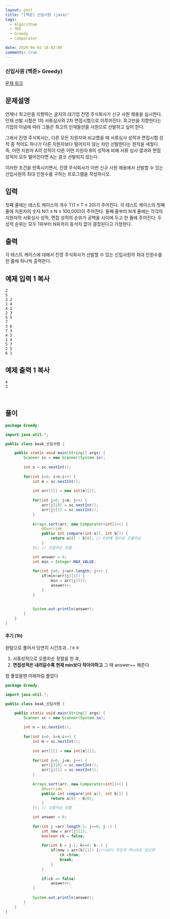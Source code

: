 ```yaml
---
layout: post
title: "[백준] 신입사원 (java)"
tags:
  - Algorithum
  - 백준
  - Greedy
  - Comparator

date: 2020-04-03 16:02:00
comments: true
---
```


###   신입사원 (백준> Greedy)

[문제 링크](https://www.acmicpc.net/problem/1946 )

## 문제설명

언제나 최고만을 지향하는 굴지의 대기업 진영 주식회사가 신규 사원 채용을 실시한다. 인재 선발 시험은 1차 서류심사와 2차 면접시험으로 이루어진다. 최고만을 지향한다는 기업의 이념에 따라 그들은 최고의 인재들만을 사원으로 선발하고 싶어 한다.

그래서 진영 주식회사는, 다른 모든 지원자와 비교했을 때 서류심사 성적과 면접시험 성적 중 적어도 하나가 다른 지원자보다 떨어지지 않는 자만 선발한다는 원칙을 세웠다. 즉, 어떤 지원자 A의 성적이 다른 어떤 지원자 B의 성적에 비해 서류 심사 결과와 면접 성적이 모두 떨어진다면 A는 결코 선발되지 않는다.

이러한 조건을 만족시키면서, 진영 주식회사가 이번 신규 사원 채용에서 선발할 수 있는 신입사원의 최대 인원수를 구하는 프로그램을 작성하시오.

## 입력

첫째 줄에는 테스트 케이스의 개수 T(1 ≤ T ≤ 20)가 주어진다. 각 테스트 케이스의 첫째 줄에 지원자의 숫자 N(1 ≤ N ≤ 100,000)이 주어진다. 둘째 줄부터 N개 줄에는 각각의 지원자의 서류심사 성적, 면접 성적의 순위가 공백을 사이에 두고 한 줄에 주어진다. 두 성적 순위는 모두 1위부터 N위까지 동석차 없이 결정된다고 가정한다.

## 출력

각 테스트 케이스에 대해서 진영 주식회사가 선발할 수 있는 신입사원의 최대 인원수를 한 줄에 하나씩 출력한다.

## 예제 입력 1 복사

```
2
5
3 2
1 4
4 1
2 3
5 5
7
3 6
7 3
4 2
1 4
5 7
2 5
6 1
```

## 예제 출력 1 복사

```
4
3
```

<br>

## 풀이

```java
package Greedy;

import java.util.*;

public class beak_신입사원 {

	public static void main(String[] args) {
		Scanner sc = new Scanner(System.in);
		
		int n = sc.nextInt();
		
		for(int i=0; i<n;i++) {
			int m = sc.nextInt();
			
			int arr[][] = new int[m][2];
			
			for(int j=0; j<m; j++) {
				arr[j][0] = sc.nextInt();
				arr[j][1] = sc.nextInt();
			}
			
			Arrays.sort(arr, new Comparator<int[]>() {
				@Override
				public int compare(int a[], int b[]) {
					return a[0] - b[0]; // 0번쨰 행으로 오룸차순
				}
			}); // 오름차순 정렬

			int answer = 0;
			int min = Integer.MAX_VALUE;
			
			for(int j=0; j<arr.length; j++) {
				if(min>arr[j][1]) {
					min = arr[j][1];
					answer++;
				}
			}
			
			
			System.out.println(answer);
		}
	}
}

```

#### 후기 (1h)

완탐으로 풀어서 당연히 시간초과...!ㅎㅎ <br>

1. 서류성적으로 오름차순 정렬을 한 후,
2. **면접성적은 내려갈수록 현재 min보다 작아야하고** 그 때 answer++ 해준다

첨 풀었을땐 아래처럼 풀었다

```java
package Greedy;

import java.util.*;

public class beak_신입사원 {

	public static void main(String[] args) {
		Scanner sc = new Scanner(System.in);
		
		int n = sc.nextInt();
		
		for(int i=0; i<n;i++) {
			int m = sc.nextInt();
			
			int arr[][] = new int[m][2];
			
			for(int j=0; j<m; j++) {
				arr[j][0] = sc.nextInt();
				arr[j][1] = sc.nextInt();
			}
			
			Arrays.sort(arr, new Comparator<int[]>() {
				@Override
				public int compare(int a[], int b[]) {
					return a[0] - b[0];
				}
			}); // 오름차순 정렬

			int answer = 0;
			
			for(int j =arr.length-1; j>=0; j--) {
				int now = arr[j][1];
				boolean ck = false;
				
				for(int k = j-1; k>=0; k--) {
					if(now > arr[k][1]) {//나보다 작은게 하나라도 있으면
						ck =true;
						break;
					}
				}
				
				if(ck == false)
					answer++;
			}
			
			System.out.println(answer);
		}
	}
}

```

